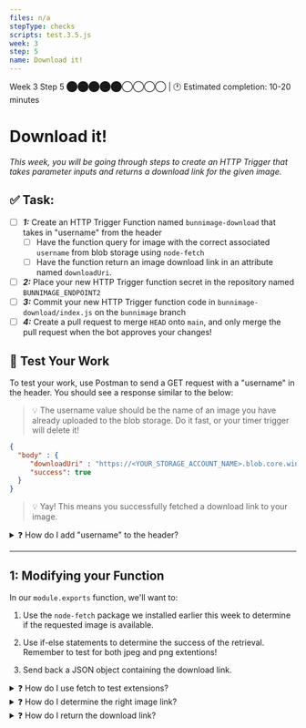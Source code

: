 ```yaml
---
files: n/a
stepType: checks
scripts: test.3.5.js
week: 3
step: 5
name: Download it!
---
```


Week 3 Step 5 ⬤⬤⬤⬤⬤◯◯◯◯ | 🕐 Estimated completion: 10-20 minutes

# Download it!
*This week, you will be going through steps to create an HTTP Trigger that takes parameter inputs and returns a download link for the given image.*

## ✅  Task:

- [ ]  ***1:*** Create an HTTP Trigger Function named `bunnimage-download` that takes in "username" from the header
   - [ ]  Have the function query for image with the correct associated `username` from blob storage using `node-fetch`
   - [ ]  Have the function return an image download link in an attribute named `downloadUri`.
- [ ] ***2:*** Place your new HTTP Trigger function secret in the repository named `BUNNIMAGE_ENDPOINT2`
- [ ] ***3:*** Commit your new HTTP Trigger function code in `bunnimage-download/index.js` on the `bunnimage` branch
- [ ] ***4:*** Create a pull request to merge `HEAD` onto `main`, and only merge the pull request when the bot approves your changes! 

## 🚧 Test Your Work

To test your work, use Postman to send a GET request with a "username" in the header. You should see a response similar to the below:

> :bulb: The username value should be the name of an image you have already uploaded to the blob storage. Do it fast, or your timer trigger will delete it!

```JSON
{
  "body" : {
     "downloadUri" : "https://<YOUR_STORAGE_ACCOUNT_NAME>.blob.core.windows.net/images/<USERNAME>.png",
     "success": true
  }
}
```
> 💡 Yay! This means you successfully fetched a download link to your image.


<details>
<summary>❓ How do I add "username" to the header?</summary>
</br>

Click on the headers tab below the request URL.
![image](https://user-images.githubusercontent.com/69332964/122677983-cd14ac00-d1b2-11eb-83d3-1d5c3d1283b5.png)
</details>


---

## 1: Modifying your Function

In our `module.exports` function, we'll want to:

1. Use the `node-fetch` package we installed earlier this week to determine if the requested image is available.

2. Use if-else statements to determine the success of the retrieval. Remember to test for both jpeg and png extentions!

3. Send back a JSON object containing the download link.

<details>
<summary>❓ How do I use fetch to test extensions?</summary>

Outside of the main function, you'll first want to create a variable called `fetch` that calls your `node-fetch` package: `const fetch = require("node-fetch");`. 

Then, within your main function, you'll need to create references to your username as well as variables for `download`, `downloadpng`, and `downloadjpg`. Since we don't know whether the image is a png or jpeg file, we need to test for both.

```js
const username = req.headers['username'];
let download = ""
let downloadpng = "https://<YOUR_BLOB_STORAGE_URL>.blob.core.windows.net/images/" + username + ".png";
let downloadjpg = "https://<YOUR_BLOB_STORAGE_URL>.blob.core.windows.net/images/" + username + ".jpeg";
```

To attempt to download the image, call `fetch` asynchronously. This way, we can test all possible links to the image and determine which one works.

```js
let pngresp = await fetch(downloadpng, {
   method: 'GET',
})
let pngdata = await pngresp;

let jpgresp = await fetch(downloadjpg, {
   method: 'GET',
})
let jpgdata = await jpgresp;
```

</details>

<details>
<summary>❓ How do I determine the right image link?</summary>

Your data will contain an attribute "status text" that lets you know if a blob doesn't exist. To use these to our advantage, we can create if-else statements that notify us if our `fetch` method was successful.

```js
if (pngdata.statusText == "The specified blob does not exist." && jpgdata.statusText == "The specified blob does not exist." ) {
   success = false;
   context.log("Does not exist: " + pngdata)
   context.log("Does not exist: " + jpgdata)
} else if (pngdata.statusText != "The specified blob does not exist.") {
   success = true;
   download = downloadpng
   context.log("Does exist: " + pngdata)
} else if (jpgdata.statusText != "The specified blob does not exist.") {
   success = true;
   download = downloadjpg
   context.log("Does exist: " + jpgdata)
}
```

</details>

<details>
<summary>❓ How do I return the download link?</summary>

To return the download link, just set `context.res` to a JSON object with your download link.

```js
context.res = {
      body: {
               "downloadUri" : download,
               "success": success,
      }
};
context.log(download);
context.done();
```

</details>

